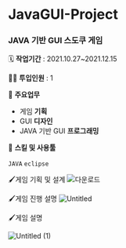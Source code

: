 # JavaGUI-Project

### JAVA 기반 GUI 스도쿠 게임

🗓️ **작업기간** : 2021.10.27~2021.12.15

👨‍💻 **투입인원** : 1

📒 **주요업무** 

- 게임 **기획**
- GUI **디자인**
- JAVA 기반 GUI **프로그래밍**

🌱 **스킬 및 사용툴**

`JAVA`  `eclipse`

🖌️게임 기획 및 설계
![다운로드](https://user-images.githubusercontent.com/39732720/163096321-1a082358-7642-4199-afc1-3c9986c36357.png)


🖌️게임 진행 설명
![Untitled](https://user-images.githubusercontent.com/39732720/163096765-94a94e9b-dcb0-49e2-bce6-d60c7495b5f6.png)


🖌️게임 설명 

![Untitled (1)](https://user-images.githubusercontent.com/39732720/163096751-81601560-d8e6-4f2c-9718-be2001fc0d69.png)
